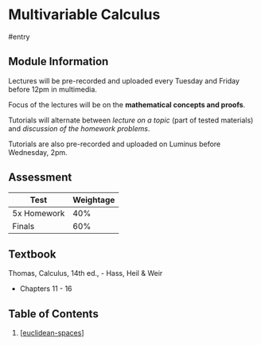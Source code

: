 # Multivariable Calculus

#entry

## Module Information
Lectures will be pre-recorded and uploaded every Tuesday and Friday before 12pm in multimedia.

Focus of the lectures will be on the **mathematical concepts and proofs**.

Tutorials will alternate between _lecture on a topic_ (part of tested materials) and _discussion of the homework problems_.

Tutorials are also pre-recorded and uploaded on Luminus before Wednesday, 2pm.

## Assessment

| Test        | Weightage |
| ----------- | --------- |
| 5x Homework | 40%       |
| Finals      | 60%       |

## Textbook

Thomas, Calculus, 14th ed., - Hass, Heil & Weir
- Chapters 11 - 16

## Table of Contents
1. [[euclidean-spaces]]

[//begin]: # "Autogenerated link references for markdown compatibility"
[euclidean-spaces]: euclidean-spaces "Euclidean Spaces"
[//end]: # "Autogenerated link references"